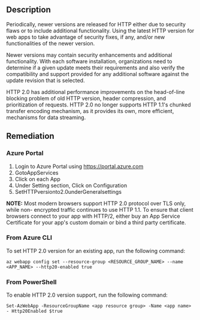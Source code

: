 ## Description

Periodically, newer versions are released for HTTP either due to security flaws or to include additional functionality. Using the latest HTTP version for web apps to take advantage of security fixes, if any, and/or new functionalities of the newer version.

Newer versions may contain security enhancements and additional functionality. With each software installation, organizations need to determine if a given update meets their requirements and also verify the compatibility and support provided for any additional software against the update revision that is selected.

HTTP 2.0 has additional performance improvements on the head-of-line blocking problem of old HTTP version, header compression, and prioritization of requests. HTTP 2.0 no longer supports HTTP 1.1's chunked transfer encoding mechanism, as it provides its own, more efficient, mechanisms for data streaming.

## Remediation

### Azure Portal

  1. Login to Azure Portal using https://portal.azure.com
  2. GotoAppServices
  3. Click on each App
  4. Under Setting section, Click on Configuration
  5. SetHTTPversionto2.0underGeneralsettings

**NOTE:** Most modern browsers support HTTP 2.0 protocol over TLS only, while non- encrypted traffic continues to use HTTP 1.1. To ensure that client browsers connect to your app with HTTP/2, either buy an App Service Certificate for your app's custom domain or bind a third party certificate.

### From Azure CLI

To set HTTP 2.0 version for an existing app, run the following command:
 ```
az webapp config set --resource-group <RESOURCE_GROUP_NAME> --name <APP_NAME> --http20-enabled true
 ```

### From PowerShell

To enable HTTP 2.0 version support, run the following command:
```
Set-AzWebApp -ResourceGroupName <app resource group> -Name <app name> - Http20Enabled $true
 ```


